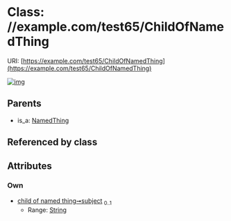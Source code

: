 
# Class: //example.com/test65/ChildOfNamedThing




URI: [https://example.com/test65/ChildOfNamedThing](https://example.com/test65/ChildOfNamedThing)


[![img](https://yuml.me/diagram/nofunky;dir:TB/class/[NamedThing],[NamedThing]^-[ChildOfNamedThing&#124;subject:string%20%3F])](https://yuml.me/diagram/nofunky;dir:TB/class/[NamedThing],[NamedThing]^-[ChildOfNamedThing&#124;subject:string%20%3F])

## Parents

 *  is_a: [NamedThing](NamedThing.md)

## Referenced by class


## Attributes


### Own

 * [child of named thing➞subject](child_of_named_thing_subject.md)  <sub>0..1</sub>
     * Range: [String](types/String.md)
